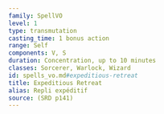 ```yaml
---
family: SpellVO
level: 1
type: transmutation
casting_time: 1 bonus action
range: Self
components: V, S
duration: Concentration, up to 10 minutes
classes: Sorcerer, Warlock, Wizard
id: spells_vo.md#expeditious-retreat
title: Expeditious Retreat
alias: Repli expéditif
source: (SRD p141)
---
```


